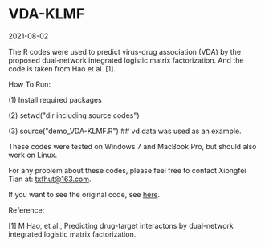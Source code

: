 # VDA-KLMF

2021-08-02


The R codes were used to predict virus-drug association (VDA) by the proposed dual-network integrated logistic matrix factorization. And the code is taken from Hao et al. [1]. 

How To Run:

(1) Install required packages

(2) setwd("dir including source codes")

(3) source("demo_VDA-KLMF.R") ## vd data was used as an example.

These codes were tested on Windows 7 and MacBook Pro, but should also work on Linux.

For any problem about these codes, please feel free to contact Xiongfei Tian at: txfhut@163.com.

If you want to see the original code, see [here](https://github.com/minghao2016/DNILMF).

Reference:

[1] M Hao, et al., Predicting drug-target interactons by dual-network integrated logistic matrix factorization.
